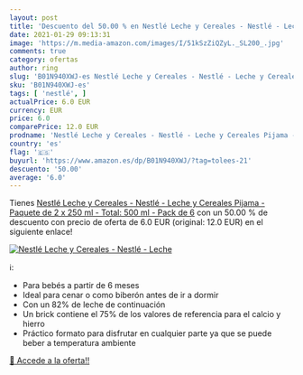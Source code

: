 ```yaml
---
layout: post
title: 'Descuento del 50.00 % en Nestlé Leche y Cereales - Nestlé - Leche'
date: 2021-01-29 09:13:31
image: 'https://m.media-amazon.com/images/I/51kSzZiQZyL._SL200_.jpg'
comments: true
category: ofertas
author: ring
slug: 'B01N940XWJ-es Nestlé Leche y Cereales - Nestlé - Leche y Cereales Pijama...'
sku: 'B01N940XWJ-es'
tags: [ 'nestlé', ]
actualPrice: 6.0 EUR
currency: EUR
price: 6.0
comparePrice: 12.0 EUR
prodname: 'Nestlé Leche y Cereales - Nestlé - Leche y Cereales Pijama - Paquete de 2 x 250 ml - Total: 500 ml -   Pack de 6'
country: 'es'
flag: '🇪🇸'
buyurl: 'https://www.amazon.es/dp/B01N940XWJ/?tag=tolees-21'
descuento: '50.00'
average: '6.0'
---
```


Tienes [Nestlé Leche y Cereales - Nestlé - Leche y Cereales Pijama - Paquete de 2 x 250 ml - Total: 500 ml -   Pack de 6](https://www.amazon.es/dp/B01N940XWJ/?tag=tolees-21) con un 50.00 % de descuento con precio de oferta de 6.0 EUR (original: 12.0 EUR) en el siguiente enlace!

[![Nestlé Leche y Cereales - Nestlé - Leche](https://m.media-amazon.com/images/I/51kSzZiQZyL._SL200_.jpg)](https://www.amazon.es/dp/B01N940XWJ/?tag=tolees-21)

ℹ️:

- Para bebés a partir de 6 meses
- Ideal para cenar o como biberón antes de ir a dormir
- Con un 82% de leche de continuación
- Un brick contiene el 75% de los valores de referencia para el calcio y hierro
- Práctico formato para disfrutar en cualquier parte ya que se puede beber a temperatura ambiente

[🛒 Accede a la oferta!!](https://www.amazon.es/dp/B01N940XWJ/?tag=tolees-21)

